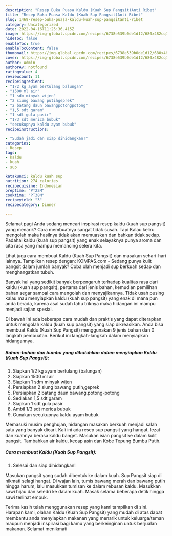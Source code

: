 ```yaml
---
description: "Resep Buka Puasa Kaldu (Kuah Sup Pangsit)Anti Ribet"
title: "Resep Buka Puasa Kaldu (Kuah Sup Pangsit)Anti Ribet"
slug: 1469-resep-buka-puasa-kaldu-kuah-sup-pangsitanti-ribet
category: Uncategorized
date: 2022-04-16T11:25:36.415Z
image: https://img-global.cpcdn.com/recipes/6738e539b0de1d12/680x482cq70/kaldu-kuah-sup-pangsit-foto-resep-utama.jpg
hideToc: false
enableToc: true
enableTocContent: false
thumbnail: https://img-global.cpcdn.com/recipes/6738e539b0de1d12/680x482cq70/kaldu-kuah-sup-pangsit-foto-resep-utama.jpg
cover: https://img-global.cpcdn.com/recipes/6738e539b0de1d12/680x482cq70/kaldu-kuah-sup-pangsit-foto-resep-utama.jpg
author: Admin
authorAv: notfound
ratingvalue: 4
reviewcount: 11
recipeingredient:
- "1/2 kg ayam bertulang balungan"
- "1500 ml air"
- "1 sdm minyak wijen"
- "2 siung bawang putihgeprek"
- "2 batang daun bawangpotongpotong"
- "1,5 sdt garam"
- "1 sdt gula pasir"
- "1/3 sdt merica bubuk"
- "secukupnya kaldu ayam bubuk"
recipeinstructions:

- "Sudah jadi dan siap dihidangkan!"
categories:
- Resep
tags:
- kaldu
- kuah
- sup

katakunci: kaldu kuah sup 
nutrition: 274 calories
recipecuisine: Indonesian
preptime: "PT22M"
cooktime: "PT38M"
recipeyield: "3"
recipecategory: Dinner

---
```



Selamat pagi Anda sedang mencari inspirasi resep kaldu (kuah sup pangsit) yang menarik? Cara membuatnya sangat tidak susah. Tapi Kalau keliru mengolah maka hasilnya tidak akan memuaskan dan bahkan tidak sedap. Padahal kaldu (kuah sup pangsit) yang enak selayaknya punya aroma dan cita rasa yang mampu memancing selera kita.


Lihat juga cara membuat Kaldu (Kuah Sup Pangsit) dan masakan sehari-hari lainnya. Tampilkan resep dengan: KOMPAS.com - Sedang punya kulit pangsit dalam jumlah banyak? Coba olah menjadi sup berkuah sedap dan menghangatkan tubuh.

Banyak hal yang sedikit banyak berpengaruh terhadap kualitas rasa dari kaldu (kuah sup pangsit), pertama dari jenis bahan, kemudian pemilihan bahan segar sampai cara mengolah dan menyajikannya. Tidak usah pusing kalau mau menyiapkan kaldu (kuah sup pangsit) yang enak di mana pun anda berada, karena asal sudah tahu triknya maka hidangan ini mampu menjadi sajian spesial.


Di bawah ini ada beberapa cara mudah dan praktis yang dapat diterapkan untuk mengolah kaldu (kuah sup pangsit) yang siap dikreasikan. Anda bisa membuat Kaldu (Kuah Sup Pangsit) menggunakan 9 jenis bahan dan 0 langkah pembuatan. Berikut ini langkah-langkah dalam menyiapkan hidangannya.

<!--inarticleads1-->

##### Bahan-bahan dan bumbu yang dibutuhkan dalam menyiapkan Kaldu (Kuah Sup Pangsit):

1. Siapkan 1/2 kg ayam bertulang (balungan)
1. Siapkan 1500 ml air
1. Siapkan 1 sdm minyak wijen
1. Persiapkan 2 siung bawang putih,geprek
1. Persiapkan 2 batang daun bawang,potong-potong
1. Sediakan 1,5 sdt garam
1. Siapkan 1 sdt gula pasir
1. Ambil 1/3 sdt merica bubuk
1. Gunakan secukupnya kaldu ayam bubuk


Memasuki musim penghujan, hidangan masakan berkuah menjadi salah satu yang banyak dicari. Kali ini ada resep sup pangsit yang hangat, lezat dan kuahnya berasa kaldu banget. Masukan isian pangsit ke dalam kulit pangsit. Tambahkan air kaldu, kecap asin dan Kobe Tepung Bumbu Putih. 

<!--inarticleads2-->

##### Cara membuat Kaldu (Kuah Sup Pangsit):


1. Selesai dan siap dihidangkan!

Masukan pangsit yang sudah dibentuk ke dalam kuah. Sup Pangsit siap di nikmati selagi hangat. Di wajan lain, tumis bawang merah dan bawang putih hingga harum, lalu masukkan tumisan ke dalam rebusan kaldu. Masukkan sawi hijau dan seledri ke dalam kuah. Masak selama beberapa detik hingga sawi terlihat empuk. 

Terima kasih telah menggunakan resep yang kami tampilkan di sini. Harapan kami, olahan Kaldu (Kuah Sup Pangsit) yang mudah di atas dapat membantu anda menyiapkan makanan yang menarik untuk keluarga/teman maupun menjadi inspirasi bagi kamu yang berkeinginan untuk berjualan makanan. Selamat menikmati
